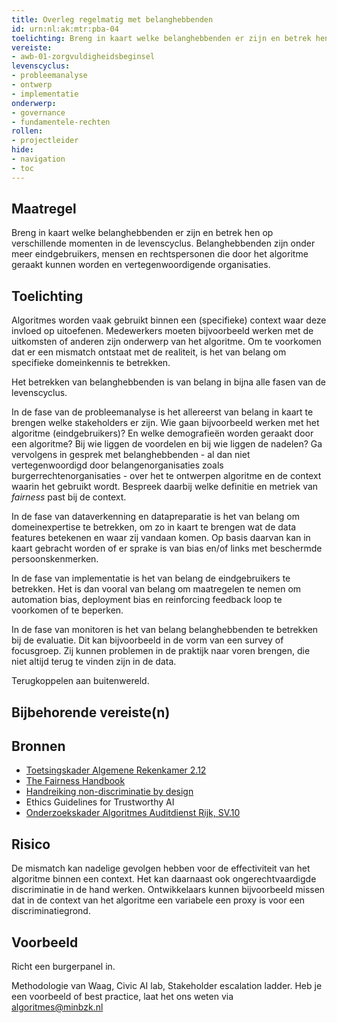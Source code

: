 ```yaml
---
title: Overleg regelmatig met belanghebbenden
id: urn:nl:ak:mtr:pba-04
toelichting: Breng in kaart welke belanghebbenden er zijn en betrek hen op verschillende momenten in de levenscyclus.
vereiste:
- awb-01-zorgvuldigheidsbeginsel
levenscyclus: 
- probleemanalyse
- ontwerp
- implementatie
onderwerp:
- governance
- fundamentele-rechten
rollen:
- projectleider
hide:
- navigation
- toc
---
```


<!-- Let op! onderstaande regel met 'tags' niet weghalen! Deze maakt automatisch de knopjes op basis van de metadata  -->
<!-- tags -->

## Maatregel
<!-- Vul hier een omschrijving in van wat deze maatregel inhoudt. -->
Breng in kaart welke belanghebbenden er zijn en betrek hen op verschillende momenten in de levenscyclus.
Belanghebbenden zijn onder meer eindgebruikers, mensen en rechtspersonen die door het algoritme geraakt kunnen worden en vertegenwoordigende organisaties.

## Toelichting 
<!-- Geef hier een toelichting van deze maatregel -->
Algoritmes worden vaak gebruikt binnen een (specifieke) context waar deze invloed op uitoefenen.
Medewerkers moeten bijvoorbeeld werken met de uitkomsten of anderen zijn onderwerp van het algoritme.
Om te voorkomen dat er een mismatch ontstaat met de realiteit, is het van belang om specifieke domeinkennis te betrekken.

Het betrekken van belanghebbenden is van belang in bijna alle fasen van de levenscyclus.

In de fase van de probleemanalyse is het allereerst van belang in kaart te brengen welke stakeholders er zijn.
Wie gaan bijvoorbeeld werken met het algoritme (eindgebruikers)? En welke demografieën worden geraakt door een algoritme?
Bij wie liggen de voordelen en bij wie liggen de nadelen?
Ga vervolgens in gesprek met belanghebbenden - al dan niet vertegenwoordigd door belangenorganisaties zoals burgerrechtenorganisaties - over het te ontwerpen algoritme en de context waarin het gebruikt wordt.
Bespreek daarbij welke definitie en metriek van _fairness_ past bij de context.

In de fase van dataverkenning en datapreparatie is het van belang om domeinexpertise te betrekken, om zo in kaart te brengen wat de data features betekenen en waar zij vandaan komen.
Op basis daarvan kan in kaart gebracht worden of er sprake is van bias en/of links met beschermde persoonskenmerken.

In de fase van implementatie is het van belang de eindgebruikers te betrekken.
Het is dan vooral van belang om maatregelen te nemen om automation bias, deployment bias en reinforcing feedback loop te voorkomen of te beperken.

In de fase van monitoren is het van belang belanghebbenden te betrekken bij de evaluatie.
Dit kan bijvoorbeeld in de vorm van een survey of focusgroep.
Zij kunnen problemen in de praktijk naar voren brengen, die niet altijd terug te vinden zijn in de data.

Terugkoppelen aan buitenwereld.

## Bijbehorende vereiste(n)
<!-- Hier volgt een lijst met vereisten op basis van de in de metadata ingevulde vereiste -->

<!-- Let op! onderstaande regel met 'list_vereisten_on_maatregelen_page' niet weghalen! Deze maakt automatisch een lijst van bijbehorende verseisten op basis van de metadata  -->
<!-- list_vereisten_on_maatregelen_page -->

## Bronnen 
<!-- Vul hier de relevante bronnen in voor deze maatregel -->

- [Toetsingskader Algemene Rekenkamer 2.12](https://www.rekenkamer.nl/onderwerpen/algoritmes/documenten/publicaties/2024/05/15/het-toetsingskader-aan-de-slag)
- [The Fairness Handbook](https://openresearch.amsterdam/nl/media/inline/2022/7/14/fairness_handbook.pdf)                                                     
- [Handreiking non-discriminatie by design](https://open.overheid.nl/repository/ronl-3f9fa69c-acf4-444d-96e1-5c48df00eb3c/1/pdf/bijlage-1-handreiking-non-discriminatie-by-design.pdf)
- Ethics Guidelines for Trustworthy AI
- [Onderzoekskader Algoritmes Auditdienst Rijk, SV.10](https://www.rijksoverheid.nl/documenten/rapporten/2023/07/11/onderzoekskader-algoritmes-adr-2023)      

## Risico 
<!-- vul hier het specifieke risico in dat kan worden gemitigeerd met behulp van deze maatregel -->
De mismatch kan nadelige gevolgen hebben voor de effectiviteit van het algoritme binnen een context.
Het kan daarnaast ook ongerechtvaardigde discriminatie in de hand werken.
Ontwikkelaars kunnen bijvoorbeeld missen dat in de context van het algoritme een variabele een proxy is voor een discriminatiegrond.

## Voorbeeld
<!-- Voeg hier een voorbeeld toe, door er bijvoorbeeld naar te verwijzen -->

Richt een burgerpanel in.

Methodologie van Waag, Civic AI lab, Stakeholder escalation ladder.
Heb je een voorbeeld of best practice, laat het ons weten via [algoritmes@minbzk.nl](mailto:algoritmes@minbzk.nl)


